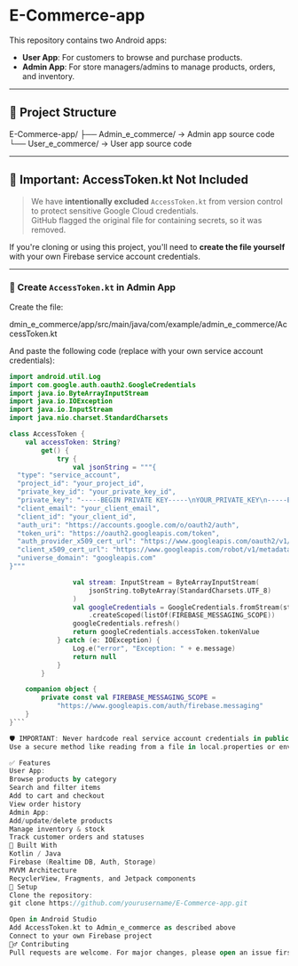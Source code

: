 # E-Commerce-app


This repository contains two Android apps:
- **User App**: For customers to browse and purchase products.
- **Admin App**: For store managers/admins to manage products, orders, and inventory.

---

## 📁 Project Structure

E-Commerce-app/
├── Admin_e_commerce/ → Admin app source code
└── User_e_commerce/ → User app source code


---

## 🔐 Important: AccessToken.kt Not Included

> We have **intentionally excluded** `AccessToken.kt` from version control to protect sensitive Google Cloud credentials.  
> GitHub flagged the original file for containing secrets, so it was removed.

If you're cloning or using this project, you'll need to **create the file yourself** with your own Firebase service account credentials.

---

### 📄 Create `AccessToken.kt` in Admin App

Create the file:

dmin_e_commerce/app/src/main/java/com/example/admin_e_commerce/AccessToken.kt


And paste the following code (replace with your own service account credentials):

```kotlin
import android.util.Log
import com.google.auth.oauth2.GoogleCredentials
import java.io.ByteArrayInputStream
import java.io.IOException
import java.io.InputStream
import java.nio.charset.StandardCharsets

class AccessToken {
    val accessToken: String?
        get() {
            try {
                val jsonString = """{
  "type": "service_account",
  "project_id": "your_project_id",
  "private_key_id": "your_private_key_id",
  "private_key": "-----BEGIN PRIVATE KEY-----\nYOUR_PRIVATE_KEY\n-----END PRIVATE KEY-----\n",
  "client_email": "your_client_email",
  "client_id": "your_client_id",
  "auth_uri": "https://accounts.google.com/o/oauth2/auth",
  "token_uri": "https://oauth2.googleapis.com/token",
  "auth_provider_x509_cert_url": "https://www.googleapis.com/oauth2/v1/certs",
  "client_x509_cert_url": "https://www.googleapis.com/robot/v1/metadata/x509/your_client_email",
  "universe_domain": "googleapis.com"
}"""

                val stream: InputStream = ByteArrayInputStream(
                    jsonString.toByteArray(StandardCharsets.UTF_8)
                )
                val googleCredentials = GoogleCredentials.fromStream(stream)
                    .createScoped(listOf(FIREBASE_MESSAGING_SCOPE))
                googleCredentials.refresh()
                return googleCredentials.accessToken.tokenValue
            } catch (e: IOException) {
                Log.e("error", "Exception: " + e.message)
                return null
            }
        }

    companion object {
        private const val FIREBASE_MESSAGING_SCOPE =
            "https://www.googleapis.com/auth/firebase.messaging"
    }
}```

🛡️ IMPORTANT: Never hardcode real service account credentials in public repositories.
Use a secure method like reading from a file in local.properties or environment variables.

✅ Features
User App:
Browse products by category
Search and filter items
Add to cart and checkout
View order history
Admin App:
Add/update/delete products
Manage inventory & stock
Track customer orders and statuses
🧱 Built With
Kotlin / Java
Firebase (Realtime DB, Auth, Storage)
MVVM Architecture
RecyclerView, Fragments, and Jetpack components
🔧 Setup
Clone the repository:
git clone https://github.com/yourusername/E-Commerce-app.git

Open in Android Studio
Add AccessToken.kt to Admin_e_commerce as described above
Connect to your own Firebase project
🙋‍♂️ Contributing
Pull requests are welcome. For major changes, please open an issue first.
